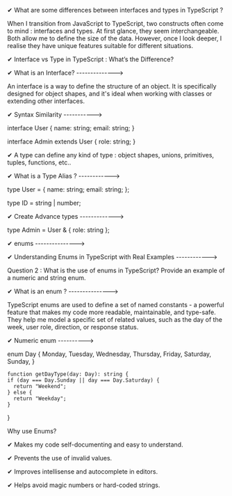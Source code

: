 ✔ What are some differences between interfaces and types in TypeScript ?

When I transition from JavaScript to TypeScript, two constructs often come to mind : interfaces and types. At first glance, they seem interchangeable. Both allow me to define the size of the data. However, once I look deeper, I realise they have unique features suitable for different situations.

✔ Interface vs Type in TypeScript : What’s the Difference?

✔ What is an Interface? -------------->

An interface is a way to define the structure of an object. It is specifically designed for object shapes, and it's ideal when working with classes or extending other interfaces.

✔ Syntax Similarity ----------->

interface User {
name: string;
email: string;
}

interface Admin extends User {
role: string;
}

✔ A type can define any kind of type : object shapes, unions, primitives, tuples, functions, etc..

✔ What is a Type Alias ? ------------>

type User = {
name: string;
email: string;
};

type ID = string | number;

✔ Create Advance types ------------->

type Admin = User & { role: string };

✔ enums --------------->

✔  Understanding Enums in TypeScript with Real Examples  ------------>

Question 2 : What is the use of enums in TypeScript? Provide an example of a numeric and string enum.

✔  What is an enum ? --------------->

TypeScript enums are used to define a set of named constants - a powerful feature that makes my code more readable, maintainable, and type-safe. They help me model a specific set of related values, such as the day of the week, user role, direction, or response status.

✔  Numeric enum ---------->

enum Day {
Monday,
Tuesday,
Wednesday,
Thursday,
Friday,
Saturday,
Sunday,
}

    function getDayType(day: Day): string {
    if (day === Day.Sunday || day === Day.Saturday) {
      return "Weekend";
    } else {
      return "Weekday";
    }

}

Why use Enums?

✔ Makes my code self-documenting and easy to understand.

✔ Prevents the use of invalid values.

✔ Improves intellisense and autocomplete in editors.

✔ Helps avoid magic numbers or hard-coded strings.
